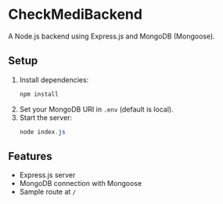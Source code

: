 # CheckMediBackend

A Node.js backend using Express.js and MongoDB (Mongoose).

## Setup

1. Install dependencies:
   ```powershell
   npm install
   ```
2. Set your MongoDB URI in `.env` (default is local).
3. Start the server:
   ```powershell
   node index.js
   ```

## Features

- Express.js server
- MongoDB connection with Mongoose
- Sample route at `/`
